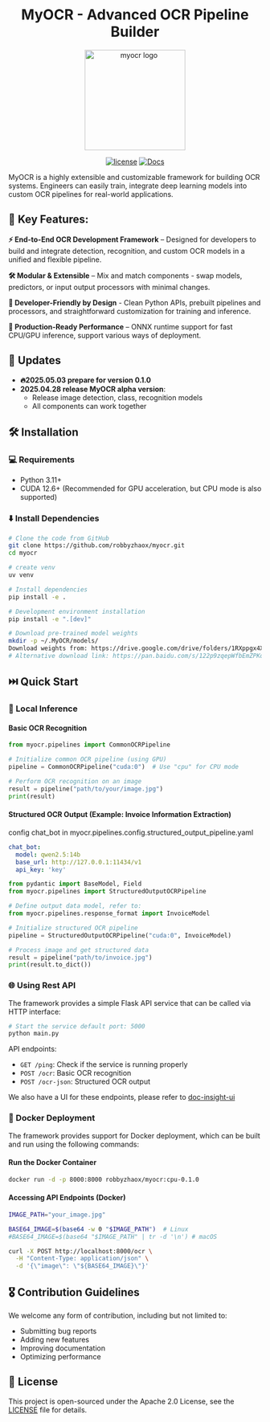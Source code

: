 <div align="center">
    <h1 align="center">MyOCR - Advanced OCR Pipeline Builder</h1>
    <img width="200" alt="myocr logo" src="https://raw.githubusercontent.com/robbyzhaox/myocr/refs/heads/main/documentation/docs/assets/images/logomain.png">

[![license](https://img.shields.io/badge/license-Apache%202.0-blue)](LICENSE)
[![Docs](https://img.shields.io/badge/docs-online-brightgreen)](https://robbyzhaox.github.io/myocr/)
</div>

MyOCR is a highly extensible and customizable framework for building OCR systems. Engineers can easily train, integrate deep learning models into custom OCR pipelines for real-world applications.


## **🌟 Key Features**:

**⚡️ End-to-End OCR Development Framework** – Designed for developers to build and integrate detection, recognition, and custom OCR models in a unified and flexible pipeline.

**🛠️ Modular & Extensible** – Mix and match components - swap models, predictors, or input output processors with minimal changes.

**🔌 Developer-Friendly by Design** - Clean Python APIs, prebuilt pipelines and processors, and straightforward customization for training and inference.

**🚀 Production-Ready Performance** – ONNX runtime support for fast CPU/GPU inference, support various ways of deployment.

## 📣 Updates
- **🔥2025.05.03 prepare for version 0.1.0**
- **2025.04.28 release MyOCR alpha version**:
    - Release image detection, class, recognition models
    - All components can work together


## 🛠️ Installation

### 💻 Requirements
- Python 3.11+
- CUDA 12.6+ (Recommended for GPU acceleration, but CPU mode is also supported)

### ⬇️  Install Dependencies

```bash
# Clone the code from GitHub
git clone https://github.com/robbyzhaox/myocr.git
cd myocr

# create venv
uv venv

# Install dependencies
pip install -e .

# Development environment installation
pip install -e ".[dev]"

# Download pre-trained model weights
mkdir -p ~/.MyOCR/models/
Download weights from: https://drive.google.com/drive/folders/1RXppgx4XA_pBX9Ll4HFgWyhECh5JtHnY
# Alternative download link: https://pan.baidu.com/s/122p9zqepWfbEmZPKqkzGBA?pwd=yq6j
```

## ⏭️  Quick Start

### 📝  Local Inference

#### Basic OCR Recognition

```python
from myocr.pipelines import CommonOCRPipeline

# Initialize common OCR pipeline (using GPU)
pipeline = CommonOCRPipeline("cuda:0")  # Use "cpu" for CPU mode

# Perform OCR recognition on an image
result = pipeline("path/to/your/image.jpg")
print(result)
```

#### Structured OCR Output (Example: Invoice Information Extraction)

config chat_bot in myocr.pipelines.config.structured_output_pipeline.yaml
```yaml
chat_bot:
  model: qwen2.5:14b
  base_url: http://127.0.0.1:11434/v1
  api_key: 'key'
```

```python
from pydantic import BaseModel, Field
from myocr.pipelines import StructuredOutputOCRPipeline

# Define output data model, refer to:
from myocr.pipelines.response_format import InvoiceModel

# Initialize structured OCR pipeline
pipeline = StructuredOutputOCRPipeline("cuda:0", InvoiceModel)

# Process image and get structured data
result = pipeline("path/to/invoice.jpg")
print(result.to_dict())
```

### 🌐 Using Rest API

The framework provides a simple Flask API service that can be called via HTTP interface:

```bash
# Start the service default port: 5000
python main.py 
```

API endpoints:
- `GET /ping`: Check if the service is running properly
- `POST /ocr`: Basic OCR recognition
- `POST /ocr-json`: Structured OCR output

We also have a UI for these endpoints, please refer to [doc-insight-ui](https://github.com/robbyzhaox/doc-insight-ui)


### 🚗 Docker Deployment

The framework provides support for Docker deployment, which can be built and run using the following commands:

#### Run the Docker Container

```bash
docker run -d -p 8000:8000 robbyzhaox/myocr:cpu-0.1.0
```

#### Accessing API Endpoints (Docker)

```bash
IMAGE_PATH="your_image.jpg"

BASE64_IMAGE=$(base64 -w 0 "$IMAGE_PATH")  # Linux
#BASE64_IMAGE=$(base64 "$IMAGE_PATH" | tr -d '\n') # macOS

curl -X POST http://localhost:8000/ocr \
  -H "Content-Type: application/json" \
  -d '{\"image\": \"${BASE64_IMAGE}\"}'

```


## 🎖 Contribution Guidelines

We welcome any form of contribution, including but not limited to:

- Submitting bug reports
- Adding new features
- Improving documentation
- Optimizing performance

## 📄 License

This project is open-sourced under the Apache 2.0 License, see the [LICENSE](LICENSE) file for details.
